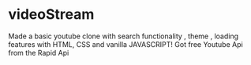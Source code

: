 # videoStream
Made a basic youtube clone with search functionality , theme , loading features with HTML, CSS and vanilla JAVASCRIPT! Got free Youtube Api from the Rapid Api
